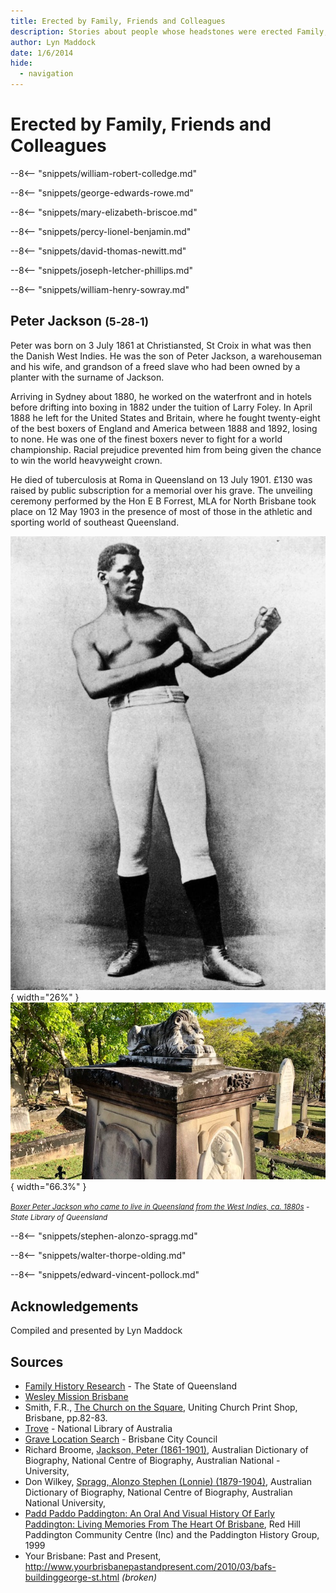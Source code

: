 ```yaml
---
title: Erected by Family, Friends and Colleagues
description: Stories about people whose headstones were erected Family, Friends and Colleagues
author: Lyn Maddock
date: 1/6/2014
hide:
  - navigation
---
```


# Erected by Family, Friends and Colleagues

<!--
???+ directions "Directions" 

    Starting point
    Walking directions to first headstone... is the grave of...
    
    ![](../assets/404.png){ width="15%" }
-->

--8<-- "snippets/william-robert-colledge.md"

<!--
??? directions "Directions" 

    Walking directions to next headstone... is the grave of...
    
    ![](../assets/404.png){ width="15%" }
-->

--8<-- "snippets/george-edwards-rowe.md"

--8<-- "snippets/mary-elizabeth-briscoe.md"

--8<-- "snippets/percy-lionel-benjamin.md"

--8<-- "snippets/david-thomas-newitt.md"

--8<-- "snippets/joseph-letcher-phillips.md"

--8<-- "snippets/william-henry-sowray.md"


## Peter Jackson <small>(5‑28‑1)</small>

Peter was born on 3 July 1861 at Christiansted, St Croix in what was then the Danish West Indies. He was the son of Peter Jackson, a warehouseman and his wife, and grandson of a freed slave who had been owned by a planter with the surname of Jackson. 

Arriving in Sydney about 1880, he worked on the waterfront and in hotels before drifting into boxing in 1882 under the tuition of Larry Foley. In April 1888 he left for the United States and Britain, where he fought twenty-eight of the best boxers of England and America between 1888 and 1892, losing to none. He was one of the finest boxers never to fight for a world championship. Racial prejudice prevented him from being given the chance to win the world heavyweight crown. 

He died of tuberculosis at Roma in Queensland on 13 July 1901. £130 was raised by public subscription for a memorial over his grave. The unveiling ceremony performed by the Hon E B Forrest, MLA for North Brisbane took place on 12 May 1903 in the presence of most of those in the athletic and sporting world of southeast Queensland.

![Boxer Peter Jackson who came to live in Queensland from the West Indies, ca. 1880s](../assets/peter-jackson.jpg){ width="26%" }  ![Peter Jackson's memorial](../assets/peter-jackson-headstone.jpg){ width="66.3%" }

*<small>[Boxer Peter Jackson who came to live in Queensland from the West Indies, ca. 1880s](http://onesearch.slq.qld.gov.au/permalink/f/1upgmng/slq_digitool116252) - State Library of Queensland </small>*

--8<-- "snippets/stephen-alonzo-spragg.md"

--8<-- "snippets/walter-thorpe-olding.md"

--8<-- "snippets/edward-vincent-pollock.md"

<!-- TODO

Could add George Heiniger (16-22-17) d. ca. 23-02-1915

https://trove.nla.gov.au/newspaper/article/20020996

Grave of World War I Soldier, Private George Heiniger, at Toowong Cemetery, Brisbane, Queensland, 1915

His comrades funded the erection of a marble headpiece above his grave at the Toowong Cemetery which was engraved with a miniature saddle and crossed rifles. The grave was surrounded by a concrete kerbing. After paying for the tombstone the balance of the money raised was used to purchase two artificial wreaths which were placed on the grave.

Private George Heiniger of the Unallotted Light Horse died on 21 February 1915 at the Enoggera Military Training Camp in Brisbane at the age of 18. The night before his death he complained of a headache and giddiness. The next morning he was very ill and his comrades took him on a stretcher to the field hospital at the camp. Once there he lapsed into unconsciousness and died at 9.15 am that day. A court of enquiry found that he had died of heat stroke, although his comrades stated that he had not been in the sun and had not engaged in violent exercise or work preceding his illness.

http://onesearch.slq.qld.gov.au/permalink/f/1upgmng/slq_alma21268047290002061 - grave photo 1915



-->

## Acknowledgements

Compiled and presented by Lyn Maddock

## Sources

- [Family History Research](https://www.familyhistory.bdm.qld.gov.au) - The State of Queensland
- [Wesley Mission Brisbane](https://www.wmq.org.au) 
- Smith, F.R., [The Church on the Square](https://library-brisbane.ent.sirsidynix.net.au/client/en_AU/eLibCat/search/detailnonmodal/ent:$002f$002fSD_ILS$002f0$002fSD_ILS:23307/one), Uniting Church Print Shop, Brisbane, pp.82-83.
- [Trove](https://trove.nla.gov.au) - National Library of Australia
- [Grave Location Search](https://graves.brisbane.qld.gov.au) - Brisbane City Council
- Richard Broome, [Jackson, Peter (1861-1901)](https://adb.anu.edu.au/biography/jackson-peter-6814), Australian Dictionary of Biography, National Centre of Biography, Australian National - University, 
- Don Wilkey, [Spragg, Alonzo Stephen (Lonnie) (1879-1904)](https://adb.anu.edu.au/biography/spragg-alonzo-stephen-lonnie-8609), Australian Dictionary of Biography, National Centre of Biography, Australian National University, 
- [Padd Paddo Paddington: An Oral And Visual History Of Early Paddington: Living Memories From The Heart Of Brisbane](https://library-brisbane.ent.sirsidynix.net.au/client/en_AU/eLibCat/search/detailnonmodal/ent:$002f$002fSD_ILS$002f0$002fSD_ILS:130801/one), Red Hill Paddington Community Centre (Inc) and the Paddington History Group, 1999
- Your Brisbane: Past and Present, http://www.yourbrisbanepastandpresent.com/2010/03/bafs-buildinggeorge-st.html *(broken)*

<!--
<div class="noprint" markdown="1">

## Brochure

**[Download this walk](../assets/guides/erected-by-friends.pdf)** - designed to be printed and folded in half to make an A5 brochure.

</div>
-->
